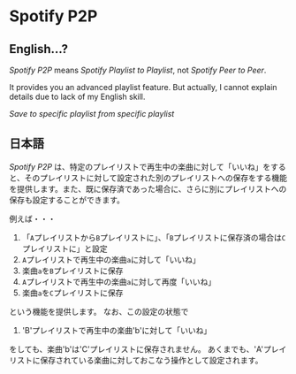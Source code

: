 ﻿# Spotify P2P

## English...?

_Spotify P2P_ means _Spotify Playlist to Playlist_, not _Spotify Peer to Peer_.

It provides you an advanced playlist feature. But actually, I cannot explain details due to lack of my English skill.

*Save to specific playlist from specific playlist*

## 日本語

_Spotify P2P_ は、特定のプレイリストで再生中の楽曲に対して「いいね」をすると、そのプレイリストに対して設定された別のプレイリストへの保存をする機能を提供します。また、既に保存済であった場合に、さらに別にプレイリストへの保存も設定することができます。

例えば・・・

1. 「`A`プレイリストから`B`プレイリストに」、「`B`プレイリストに保存済の場合は`C`プレイリストに」と設定
1. `A`プレイリストで再生中の楽曲`a`に対して「いいね」
1. 楽曲`a`を`B`プレイリストに保存
1. `A`プレイリストで再生中の楽曲`a`に対して再度「いいね」
1. 楽曲`a`を`C`プレイリストに保存

という機能を提供します。
なお、この設定の状態で

1. 'B'プレイリストで再生中の楽曲'b'に対して「いいね」

をしても、楽曲'b'は'C'プレイリストに保存されません。
あくまでも、'A'プレイリストに保存されている楽曲に対しておこなう操作として設定されます。